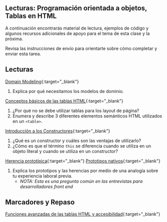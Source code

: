 ﻿## Lecturas: Programación orientada a objetos, Tablas en HTML

A continuación encontrarás material de lectura, ejemplos de código y algunos recursos adicionales de apoyo para el tema de esta clase y la próxima.

Revisa las instrucciones de envío para orientarte sobre cómo completar y enviar esta tarea.

## Lecturas

[Domain Modeling](https://github.com/codefellows/domain_modeling#domain-modeling){:target="_blank"}

1. Explica por qué necesitamos los modelos de dominio.

[Conceptos básicos de las tablas HTML](https://developer.mozilla.org/es/docs/Learn/HTML/Tables/Basics){:target="_blank"}

1. ¿Por qué no se debe utilizar tablas para los layout de página?
1. Enumera y describe 3 diferentes elementos semánticos HTML utilizados en un `<table>`.

[Introducción a los Constructores](https://developer.mozilla.org/es/docs/Learn/JavaScript/Objects/Basics#introducing_constructors){:target="_blank"}

1. ¿Qué es un constructor y cuáles son las ventajas de utilizarlo?
1. ¿Cómo es que el término `this` se diferencia cuando se utiliza en un objeto literal y cuando se utiliza en un constructor?
<!--Este-->
[Herencia prototípica](https://es.javascript.info/prototype-inheritance){:target="_blank"}
[Prototipos nativos](https://es.javascript.info/native-prototypes){:target="_blank"}

1. Explica los prototipos y las herencias por medio de una analogía sobre tu experiencia laboral previa.
   - *NOTA: Esta es una pregunta común en las entrevistas para desarrolladores front end*

## Marcadores y Repaso

[Funciones avanzadas de las tablas HTML y accesibilidad](https://developer.mozilla.org/es/docs/Learn/HTML/Tables/Advanced){:target="_blank"}

<!--
## Recursos adicionales

### Videos
 -->
